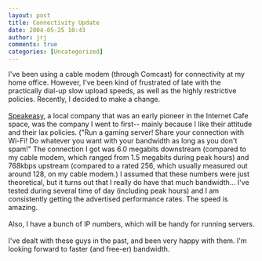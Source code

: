 ```yaml
---
layout: post
title: Connectivity Update
date: 2004-05-25 10:43
author: jrj
comments: true
categories: [Uncategorized]
---
```

I've been using a cable modem (through Comcast) for connectivity at my home office. However, I've been kind of frustrated of late with the practically dial-up slow upload speeds, as well as the highly restrictive policies. Recently, I decided to make a change.<br /><br /><a href="http://www.speakeasy.net" target="_blank">Speakeasy</a>, a local company that was an early pioneer in the Internet Cafe space, was the company I went to first-- mainly because I like their attitude and their lax policies. ("Run a gaming server! Share your connection with Wi-Fi! Do whatever you want with your bandwidth as long as you don't spam!"  The connection I got was 6.0 megabits downstream (compared to my cable modem, which ranged from 1.5 megabits during peak hours) and 768kbps upstream (compared to a rated 256, which usually measured out around 128, on my cable modem.)  I assumed that these numbers were just theoretical, but it turns out that I really do have that much bandwidth... I've tested during several time of day (including peak hours) and I am consistently getting the advertised performance rates. The speed is amazing.<br /><br />Also, I have a bunch of IP numbers, which will be handy for running servers. <br /><br />I've dealt with these guys in the past, and been very happy with them. I'm looking forward to faster (and free-er) bandwidth.
